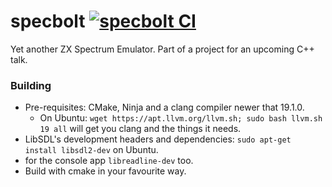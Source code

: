 # specbolt [![specbolt CI](https://github.com/mattgodbolt/specbolt/actions/workflows/ci.yml/badge.svg)](https://github.com/mattgodbolt/specbolt/actions/workflows/ci.yml)

Yet another ZX Spectrum Emulator. Part of a project for an upcoming C++ talk.

### Building

- Pre-requisites: CMake, Ninja and a clang compiler newer that 19.1.0.
    - On Ubuntu: `wget https://apt.llvm.org/llvm.sh; sudo bash llvm.sh 19 all` will get you clang and the things it
      needs.
- LibSDL's development headers and dependencies: `sudo apt-get install libsdl2-dev` on Ubuntu.
- for the console app `libreadline-dev` too.
- Build with cmake in your favourite way.
